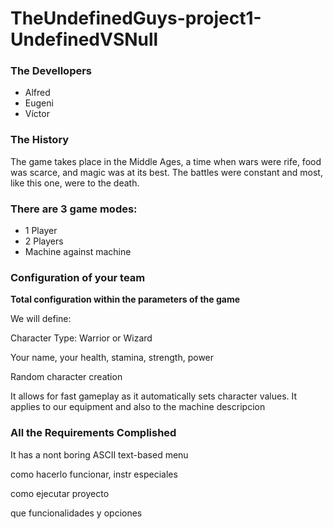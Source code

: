 # TheUndefinedGuys-project1-UndefinedVSNull


  ### The Devellopers
  - Alfred
  - Eugeni
  - Víctor


### The History

The game takes place in the Middle Ages, a time when wars were rife, food was scarce, and magic was at its best. The battles were constant and most, like this one, were to the death.


### There are 3 game modes:
- 1 Player
- 2 Players
- Machine against machine


### Configuration of your team

__Total configuration within the parameters of the game__

We will define:

Character Type: Warrior or Wizard

Your name, your health, stamina, strength, power

Random character creation

It allows for fast gameplay as it automatically sets character values. It applies to our equipment and also to the machine
descripcion


### All the Requirements Complished

It has a nont boring ASCII text-based menu



como hacerlo funcionar, instr especiales

como ejecutar proyecto 

que funcionalidades y opciones


